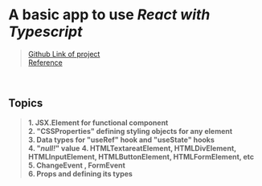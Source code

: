 # A basic app to use *React with Typescript* #

>[Github Link of project](https://github.com/rohitmondal03/React-and-Typescript.git) <br />
>[Reference](https://react-typescript-cheatsheet.netlify.app/docs/basic/setup/)

<br />

## Topics ##
>__1. JSX.Element for functional component__  <br>
>__2. "**CSSProperties**" defining styling objects for any element__  <br>
>__3. Data types for "**useRef**" hook and "**useState**" hooks__  <br>
>__4. "***null!***" value__
>__4. HTMLTextareatElement, HTMLDivElement, HTMLInputElement, HTMLButtonElement, HTMLFormElement, etc__  <br>
>__5. ChangeEvent , FormEvent__  <br>
>__6. **Props** and defining its types__  <br>
